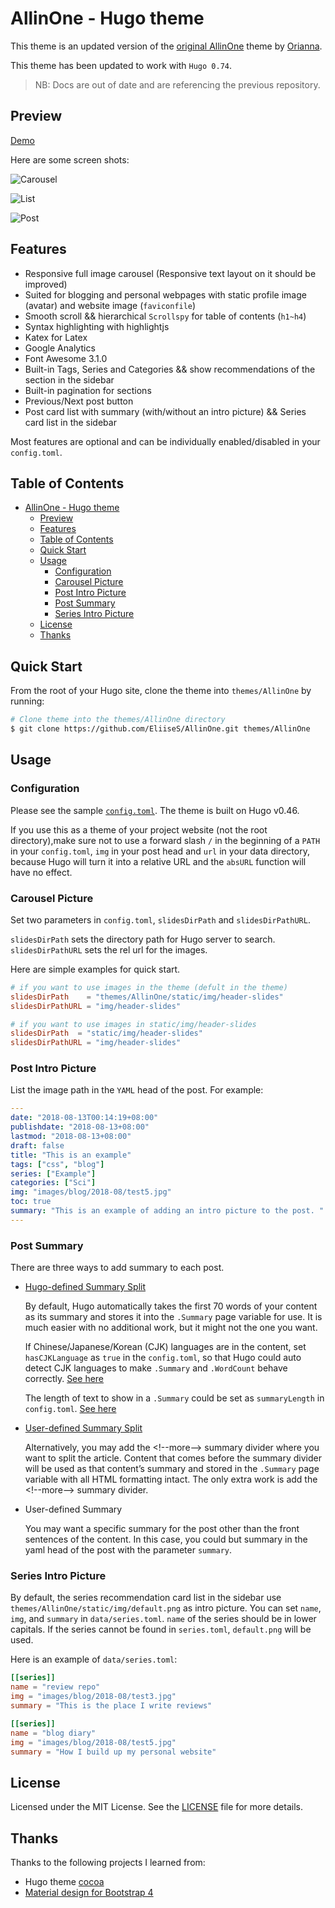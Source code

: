 # AllinOne - Hugo theme

This theme is an updated version of the [original AllinOne](https://github.com/orianna-zzo/AllinOne) theme by [Orianna](https://github.com/orianna-zzo). 

This theme has been updated to work with `Hugo 0.74`.

> NB: Docs are out of date and are referencing the previous repository.

## Preview

[Demo](https://orianna-zzo.github.io/AllinOne-html/)

Here are some screen shots:

![Carousel](https://github.com/orianna-zzo/AllinOne/blob/master/images/screenshot.png)

![List](https://github.com/orianna-zzo/AllinOne/blob/master/images/screenshot2.png)

![Post](https://github.com/orianna-zzo/AllinOne/blob/master/images/screenshot3.png)


## Features

- Responsive full image carousel (Responsive text layout on it should be improved)
- Suited for blogging and personal webpages with static profile image (avatar) and website image (`faviconfile`)
- Smooth scroll && hierarchical `Scrollspy` for table of contents (`h1~h4`)
- Syntax highlighting with highlightjs 
- Katex for Latex
- Google Analytics
- Font Awesome 3.1.0
- Built-in Tags, Series and Categories && show recommendations of the section in the sidebar
- Built-in pagination for sections
- Previous/Next post button
- Post card list with summary (with/without an intro picture) && Series card list in the sidebar

Most features are optional and can be individually enabled/disabled in your `config.toml`.

## Table of Contents

- [AllinOne - Hugo theme](#allinone---hugo-theme)
  - [Preview](#preview)
  - [Features](#features)
  - [Table of Contents](#table-of-contents)
  - [Quick Start](#quick-start)
  - [Usage](#usage)
    - [Configuration](#configuration)
    - [Carousel Picture](#carousel-picture)
    - [Post Intro Picture](#post-intro-picture)
    - [Post Summary](#post-summary)
    - [Series Intro Picture](#series-intro-picture)
  - [License](#license)
  - [Thanks](#thanks)

## Quick Start

From the root of your Hugo site, clone the theme into `themes/AllinOne` by running:

```sh
# Clone theme into the themes/AllinOne directory
$ git clone https://github.com/EliiseS/AllinOne.git themes/AllinOne
```

## Usage

### Configuration

Please see the sample [`config.toml`](https://github.com/EliiseS/AllinOne/blob/master/exampleSite/config.toml). The theme is built on Hugo v0.46.

If you use this as a theme of your project website (not the root directory),make sure not to use a forward slash `/` in the beginning of a `PATH` in your `config.toml`, `img` in your post head and `url` in your data directory, because Hugo will turn it into a relative URL and the `absURL` function will have no effect.

### Carousel Picture

Set two parameters in `config.toml`, `slidesDirPath` and `slidesDirPathURL`.

`slidesDirPath` sets the directory path for Hugo server to search. `slidesDirPathURL` sets the rel url for the images.

Here are simple examples for quick start.

```toml
# if you want to use images in the theme (defult in the theme)
slidesDirPath    = "themes/AllinOne/static/img/header-slides"  
slidesDirPathURL = "img/header-slides"

# if you want to use images in static/img/header-slides
slidesDirPath  = "static/img/header-slides"  
slidesDirPathURL = "img/header-slides"
```

### Post Intro Picture

List the image path in the `YAML` head of the post. For example:

```YAML
---
date: "2018-08-13T00:14:19+08:00"
publishdate: "2018-08-13+08:00"
lastmod: "2018-08-13+08:00"
draft: false
title: "This is an example"
tags: ["css", "blog"]
series: ["Example"]
categories: ["Sci"]
img: "images/blog/2018-08/test5.jpg"
toc: true
summary: "This is an example of adding an intro picture to the post. "
---

```

### Post Summary

There are three ways to add summary to each post.

- [Hugo-defined Summary Split](https://gohugo.io/content-management/summaries/)

  By default, Hugo automatically takes the first 70 words of your content as its summary and stores it into the `.Summary` page variable for use. It is much easier with no additional work, but it might not the one you want.

  If Chinese/Japanese/Korean (CJK) languages are in the content, set `hasCJKLanguage` as `true` in the `config.toml`, so that Hugo could auto detect CJK languages to make `.Summary` and `.WordCount` behave correctly. [See here](https://gohugo.io/getting-started/configuration)

  The length of text to show in a `.Summary` could be set as `summaryLength` in `config.toml`. [See here](https://gohugo.io/getting-started/configuration/)

- [User-defined Summary Split](https://gohugo.io/content-management/summaries/)

  Alternatively, you may add the \<!--more--\> summary divider where you want to split the article. Content that comes before the summary divider will be used as that content’s summary and stored in the `.Summary` page variable with all HTML formatting intact. The only extra work is add the \<!--more--\> summary divider.

- User-defined Summary 

  You may want a specific summary for the post other than the front sentences of the content. In this case, you could but summary in the yaml head of the post with the parameter `summary`.

### Series Intro Picture

By default, the series recommendation card list in the sidebar use `themes/AllinOne/static/img/default.png` as intro picture. You can set `name`, `img`, and `summary` in `data/series.toml`. `name` of the series should be in lower capitals. If the series cannot be found in `series.toml`, `default.png` will be used.

Here is an example of `data/series.toml`:

```TOML
[[series]]
name = "review repo"
img = "images/blog/2018-08/test3.jpg"
summary = "This is the place I write reviews"

[[series]]
name = "blog diary"
img = "images/blog/2018-08/test5.jpg"
summary = "How I build up my personal website"
```

## License

Licensed under the MIT License. See the [LICENSE](https://github.com/orianna-zzo/AllinOne/blob/master/LICENSE) file for more details.

## Thanks

Thanks to the following projects I learned from:

- Hugo theme [cocoa](https://github.com/nishanths/cocoa-hugo-theme)
- [Material design for Bootstrap 4](https://mdbootstrap.com/)
